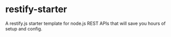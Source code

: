 restify-starter
===============

A restify.js starter template for node.js REST APIs that will save you hours of setup and config.
